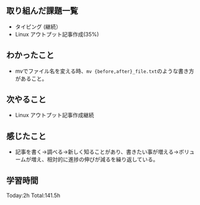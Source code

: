 ## 取り組んだ課題一覧
- タイピング (継続）
- Linux アウトプット記事作成(35%)

## わかったこと
- mvでファイル名を変える時、`mv {before,after}_file.txt`のような書き方があること。

## 次やること
- Linux アウトプット記事作成継続
  
## 感じたこと
- 記事を書く→調べる→新しく知ることがあり、書きたい事が増える→ボリュームが増え、相対的に進捗の伸びが減るを繰り返している。

## 学習時間
Today:2h
Total:141.5h

